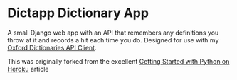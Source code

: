 # Dictapp Dictionary App

A small Django web app with an API that remembers any definitions you throw at it and records a hit each time you do. Designed for use with my [Oxford Dictionaries API Client](https://github.com/dansebcar/oxford).

This was originally forked from the excellent [Getting Started with Python on Heroku](https://devcenter.heroku.com/articles/getting-started-with-python) article
